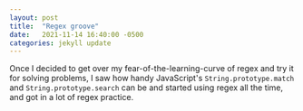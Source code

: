 ```yaml
---
layout: post
title:  "Regex groove"
date:   2021-11-14 16:40:00 -0500
categories: jekyll update
---
```

Once I decided to get over my fear-of-the-learning-curve of regex and try it for
solving problems, I saw how handy JavaScript's `String.prototype.match` and
`String.prototype.search` can be and started using regex all the time, and got
in a lot of regex practice.

